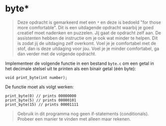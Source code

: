 # byte*

> Deze opdracht is gemarkeerd met een `*` en deze is bedoeld "for those more comfortable". Dit is een uitdagende opdracht waarbij je goed creatief moet nadenken en puzzelen. Jij gaat de opdracht zelf aan. De assistenten hebben de instructie om je ook wat minder te helpen. Dit is zodat jij de uitdaging zelf overkomt. Voel je je comfortabel met de stof, dan is deze uitdaging voor jou. Voel je je minder comfortabel, ga dan verder met de volgende opdracht.

Implementeer de volgende functie in een bestand `byte.c` om een getal in het decimale stelsel uit te printen als een binair getal (één byte):

    void print_byte(int number);

De functie moet als volgt werken:

    print_byte(0) // prints 00000000
    print_byte(5) // prints 00000101
    print_byte(15) // prints 00001111

> Gebruik in dit programma nog geen if-statements (conditionals). Probeer een manier te vinden met alleen maar rekenen.
